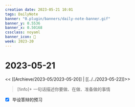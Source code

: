 ```yaml
---
creation date: 2023-05-21 10:01
tags: DailyNote
banner: "0.plugin/banners/daily-note-banner.gif"
banner_y: 0.5536
banner_x: 0.50168
cssclass: noyaml
banner_icon: 💌
week: 2023-20
---
```


# 2023-05-21

<< [[Archieve/2023-05/2023-05-20]] | [[../../2023-05-22]]>>


> [!info]+ 一句话描述你要做、在做、准备做的事情
> 


- [x] 毕设答辩的预习

